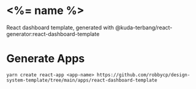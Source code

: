 # <%= name %>

React dashboard template, generated with @kuda-terbang/react-generator:react-dashboard-template

# Generate Apps

```
yarn create react-app <app-name> https://github.com/robbycp/design-system-template/tree/main/apps/react-dashboard-template
```
